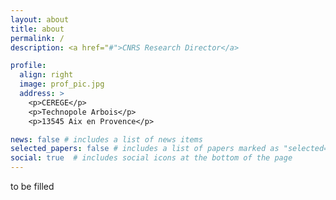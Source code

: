 ```yaml
---
layout: about
title: about
permalink: /
description: <a href="#">CNRS Research Director</a>

profile:
  align: right
  image: prof_pic.jpg
  address: >
    <p>CEREGE</p>
    <p>Technopole Arbois</p>
    <p>13545 Aix en Provence</p>

news: false # includes a list of news items
selected_papers: false # includes a list of papers marked as "selected={true}"
social: true  # includes social icons at the bottom of the page
---
```


to be filled
